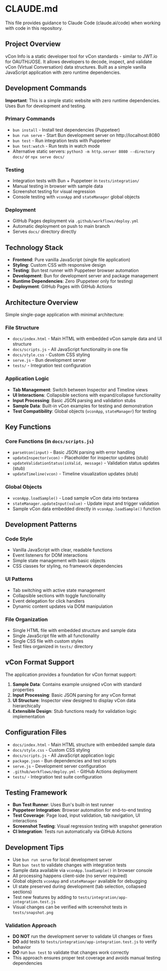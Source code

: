 # CLAUDE.md

This file provides guidance to Claude Code (claude.ai/code) when working with code in this repository.

## Project Overview

vCon Info is a static developer tool for vCon standards - similar to JWT.io for OAUTH/JOSE. It allows developers to decode, inspect, and validate vCon (Virtual Conversation) data structures. Built as a simple vanilla JavaScript application with zero runtime dependencies.

## Development Commands

**Important**: This is a simple static website with zero runtime dependencies. Uses Bun for development and testing.

### Primary Commands
- `bun install` - Install test dependencies (Puppeteer)
- `bun run serve` - Start Bun development server on http://localhost:8080
- `bun test` - Run integration tests with Puppeteer
- `bun test:watch` - Run tests in watch mode
- Alternative static servers: `python3 -m http.server 8080 --directory docs/` or `npx serve docs/`

### Testing
- Integration tests with Bun + Puppeteer in `tests/integration/`
- Manual testing in browser with sample data
- Screenshot testing for visual regression
- Console testing with `vconApp` and `stateManager` global objects

### Deployment
- GitHub Pages deployment via `.github/workflows/deploy.yml`
- Automatic deployment on push to main branch
- Serves `docs/` directory directly

## Technology Stack

- **Frontend**: Pure vanilla JavaScript (single file application)
- **Styling**: Custom CSS with responsive design
- **Testing**: Bun test runner with Puppeteer browser automation
- **Development**: Bun for development server and package management  
- **Runtime Dependencies**: Zero (Puppeteer only for testing)
- **Deployment**: GitHub Pages with GitHub Actions

## Architecture Overview

Simple single-page application with minimal architecture:

### File Structure
- `docs/index.html` - Main HTML with embedded vCon sample data and UI structure
- `docs/scripts.js` - All JavaScript functionality in one file
- `docs/style.css` - Custom CSS styling
- `serve.js` - Bun development server
- `tests/` - Integration test configuration

### Application Logic
- **Tab Management**: Switch between Inspector and Timeline views
- **UI Interactions**: Collapsible sections with expand/collapse functionality
- **Input Processing**: Basic JSON parsing and validation stubs
- **Sample Data**: Built-in vCon examples for testing and demonstration
- **Test Compatibility**: Global objects (`vconApp`, `stateManager`) for testing

## Key Functions

### Core Functions (in `docs/scripts.js`)
- `parseVcon(input)` - Basic JSON parsing with error handling
- `updateInspector(vcon)` - Placeholder for inspector updates (stub)
- `updateValidationStatus(isValid, message)` - Validation status updates (stub) 
- `updateTimeline(vcon)` - Timeline visualization updates (stub)

### Global Objects
- `vconApp.loadSample()` - Load sample vCon data into textarea
- `stateManager.updateInput(value)` - Update input and trigger validation
- Sample vCon data embedded directly in `vconApp.loadSample()` function

## Development Patterns

### Code Style
- Vanilla JavaScript with clear, readable functions
- Event listeners for DOM interactions
- Simple state management with basic objects
- CSS classes for styling, no framework dependencies

### UI Patterns
- Tab switching with active state management
- Collapsible sections with toggle functionality
- Event delegation for click handlers
- Dynamic content updates via DOM manipulation

### File Organization
- Single HTML file with embedded structure and sample data
- Single JavaScript file with all functionality
- Single CSS file with custom styles
- Test files organized in `tests/` directory

## vCon Format Support

The application provides a foundation for vCon format support:
1. **Sample Data**: Contains example unsigned vCon with standard properties
2. **Input Processing**: Basic JSON parsing for any vCon format
3. **UI Structure**: Inspector view designed to display vCon data hierarchically
4. **Extensible Design**: Stub functions ready for validation logic implementation

## Configuration Files

- `docs/index.html` - Main HTML structure with embedded sample data
- `docs/style.css` - Custom CSS styling
- `docs/scripts.js` - All JavaScript application logic
- `package.json` - Bun dependencies and test scripts
- `serve.js` - Development server configuration
- `.github/workflows/deploy.yml` - GitHub Actions deployment
- `tests/` - Integration test suite configuration

## Testing Framework

- **Bun Test Runner**: Uses Bun's built-in test runner
- **Puppeteer Integration**: Browser automation for end-to-end testing
- **Test Coverage**: Page load, input validation, tab navigation, UI interactions
- **Screenshot Testing**: Visual regression testing with snapshot generation
- **CI Integration**: Tests run automatically via GitHub Actions

## Development Tips

- Use `bun run serve` for local development server
- Run `bun test` to validate changes with integration tests
- Sample data available via `vconApp.loadSample()` in browser console
- All processing happens client-side (no server required)
- Global objects `vconApp` and `stateManager` available for debugging
- UI state preserved during development (tab selection, collapsed sections)
- Test new features by adding to `tests/integration/app-integration.test.js`
- Visual changes can be verified with screenshot tests in `tests/snapshot.png`

### Validation Approach
- **DO NOT** run the development server to validate UI changes or fixes
- **DO** add tests to `tests/integration/app-integration.test.js` to verify behavior
- **DO** run `bun test` to validate that changes work correctly
- This approach ensures proper test coverage and avoids manual testing dependencies